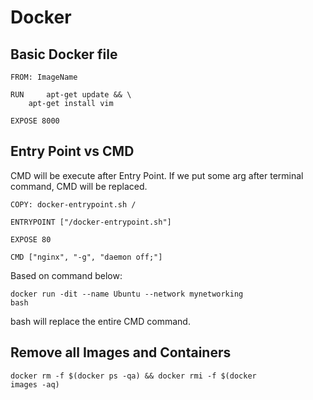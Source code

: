 # Docker

## Basic Docker file

<pre><code>FROM: ImageName

RUN 	apt-get update && \
	apt-get install vim

EXPOSE 8000
</code></pre>

## Entry Point vs CMD

CMD will be execute after Entry Point. If we put some arg after terminal command, CMD will be replaced.

<pre><code>COPY: docker-entrypoint.sh /

ENTRYPOINT ["/docker-entrypoint.sh"]

EXPOSE 80

CMD ["nginx", "-g", "daemon off;"]
</code></pre>

Based on command below:

<code>docker run -dit --name Ubuntu --network mynetworking bash</code>

bash will replace the entire CMD command.

## Remove all Images and Containers

<code>docker rm -f $(docker ps -qa) && docker rmi -f $(docker images -aq)</code>
